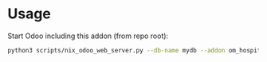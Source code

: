 # Usage

Start Odoo including this addon (from repo root):

```bash
python3 scripts/nix_odoo_web_server.py --db-name mydb --addon om_hospital
```
